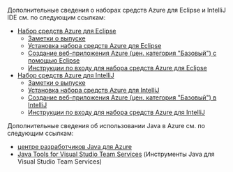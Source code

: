 Дополнительные сведения о наборах средств Azure для Eclipse и IntelliJ IDE см. по следующим ссылкам:

* [Набор средств Azure для Eclipse](../eclipse/azure-toolkit-for-eclipse.md) 
  * [Заметки о выпуске](https://github.com/Microsoft/azure-tools-for-java/releases) 
  * [Установка набора средств Azure для Eclipse](../eclipse/azure-toolkit-for-eclipse-installation.md) 
  * [Создание веб-приложения Azure (цен. категория "Базовый") с помощью Eclipse](../eclipse/azure-toolkit-for-eclipse-create-hello-world-web-app.md) 
  * [Инструкции по входу для набора средств Azure для Eclipse](../eclipse/azure-toolkit-for-eclipse-sign-in-instructions.md) 
* [Набор средств Azure для IntelliJ](../intellij/azure-toolkit-for-intellij.md) 
  * [Заметки о выпуске](https://github.com/Microsoft/azure-tools-for-java/releases) 
  * [Установка набора средств Azure для IntelliJ](../intellij/azure-toolkit-for-intellij-installation.md) 
  * [Создание веб-приложения Azure (цен. категория "Базовый") в IntelliJ](../intellij/azure-toolkit-for-intellij-create-hello-world-web-app.md) 
  * [Инструкции по входу для набора средств Azure для IntelliJ](../intellij/azure-toolkit-for-intellij-sign-in-instructions.md) 

Дополнительные сведения об использовании Java в Azure см. по следующим ссылкам: 

* [центре разработчиков Java для Azure](https://azure.microsoft.com/develop/java/) 
* [Java Tools for Visual Studio Team Services](https://java.visualstudio.com/) (Инструменты Java для Visual Studio Team Services) 
<!-- TODO: Add URLs for Java in VSCode here --> 
